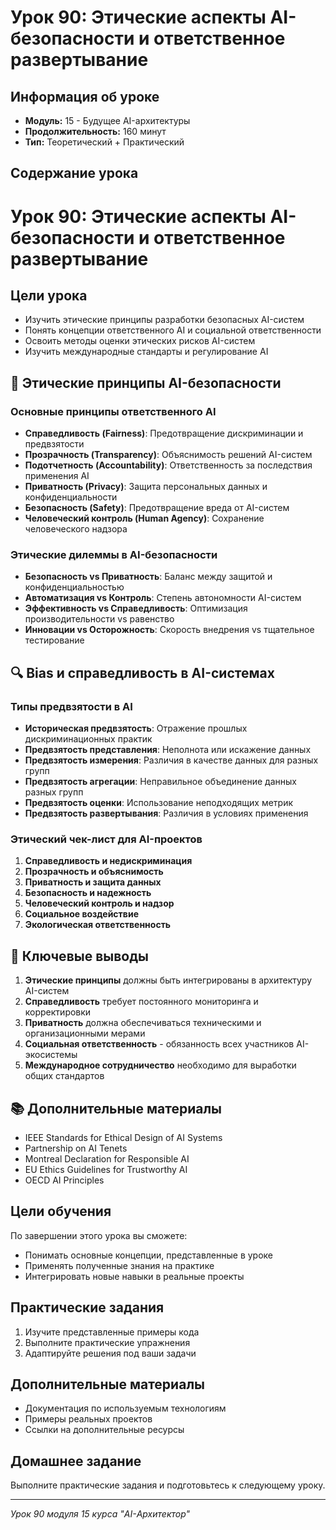 # Урок 90: Этические аспекты AI-безопасности и ответственное развертывание

## Информация об уроке
- **Модуль:** 15 - Будущее AI-архитектуры
- **Продолжительность:** 160 минут
- **Тип:** Теоретический + Практический

## Содержание урока

# Урок 90: Этические аспекты AI-безопасности и ответственное развертывание

## Цели урока
- Изучить этические принципы разработки безопасных AI-систем
- Понять концепции ответственного AI и социальной ответственности
- Освоить методы оценки этических рисков AI-систем
- Изучить международные стандарты и регулирование AI

## 🎯 Этические принципы AI-безопасности

### Основные принципы ответственного AI
- **Справедливость (Fairness)**: Предотвращение дискриминации и предвзятости
- **Прозрачность (Transparency)**: Объяснимость решений AI-систем
- **Подотчетность (Accountability)**: Ответственность за последствия применения AI
- **Приватность (Privacy)**: Защита персональных данных и конфиденциальности
- **Безопасность (Safety)**: Предотвращение вреда от AI-систем
- **Человеческий контроль (Human Agency)**: Сохранение человеческого надзора

### Этические дилеммы в AI-безопасности
- **Безопасность vs Приватность**: Баланс между защитой и конфиденциальностью
- **Автоматизация vs Контроль**: Степень автономности AI-систем
- **Эффективность vs Справедливость**: Оптимизация производительности vs равенство
- **Инновации vs Осторожность**: Скорость внедрения vs тщательное тестирование

## 🔍 Bias и справедливость в AI-системах

### Типы предвзятости в AI
- **Историческая предвзятость**: Отражение прошлых дискриминационных практик
- **Предвзятость представления**: Неполнота или искажение данных
- **Предвзятость измерения**: Различия в качестве данных для разных групп
- **Предвзятость агрегации**: Неправильное объединение данных разных групп
- **Предвзятость оценки**: Использование неподходящих метрик
- **Предвзятость развертывания**: Различия в условиях применения

### Этический чек-лист для AI-проектов
1. **Справедливость и недискриминация**
2. **Прозрачность и объяснимость**
3. **Приватность и защита данных**
4. **Безопасность и надежность**
5. **Человеческий контроль и надзор**
6. **Социальное воздействие**
7. **Экологическая ответственность**

## 🎯 Ключевые выводы

1. **Этические принципы** должны быть интегрированы в архитектуру AI-систем
2. **Справедливость** требует постоянного мониторинга и корректировки
3. **Приватность** должна обеспечиваться техническими и организационными мерами
4. **Социальная ответственность** - обязанность всех участников AI-экосистемы
5. **Международное сотрудничество** необходимо для выработки общих стандартов

## 📚 Дополнительные материалы

- IEEE Standards for Ethical Design of AI Systems
- Partnership on AI Tenets
- Montreal Declaration for Responsible AI
- EU Ethics Guidelines for Trustworthy AI
- OECD AI Principles

## Цели обучения
По завершении этого урока вы сможете:
- Понимать основные концепции, представленные в уроке
- Применять полученные знания на практике
- Интегрировать новые навыки в реальные проекты

## Практические задания
1. Изучите представленные примеры кода
2. Выполните практические упражнения
3. Адаптируйте решения под ваши задачи

## Дополнительные материалы
- Документация по используемым технологиям
- Примеры реальных проектов
- Ссылки на дополнительные ресурсы

## Домашнее задание
Выполните практические задания и подготовьтесь к следующему уроку.

---
*Урок 90 модуля 15 курса "AI-Архитектор"*
